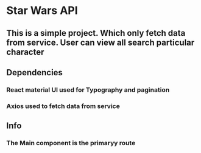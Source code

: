 # Star Wars API

## This is a simple project. Which only fetch data from service. User can view all search particular character

## Dependencies

### React material UI used for Typography and pagination 
### Axios used to fetch data from service 

## Info

### The Main component is the primaryy route 